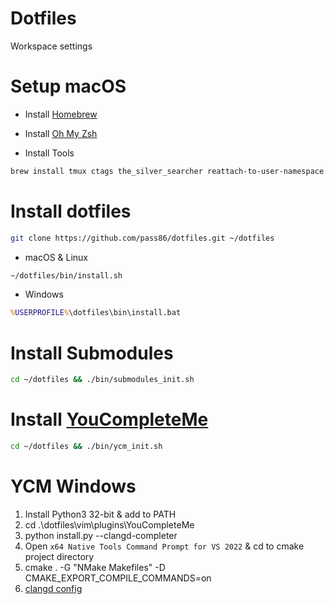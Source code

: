 # Dotfiles
Workspace settings

# Setup macOS
* Install [Homebrew](https://brew.sh)

* Install [Oh My Zsh](https://github.com/robbyrussell/oh-my-zsh)

* Install Tools
```sh
brew install tmux ctags the_silver_searcher reattach-to-user-namespace htop pstree git-lfs
```

# Install dotfiles
```sh
git clone https://github.com/pass86/dotfiles.git ~/dotfiles
```

* macOS & Linux
```sh
~/dotfiles/bin/install.sh
```

* Windows
```bat
%USERPROFILE%\dotfiles\bin\install.bat
```

# Install Submodules
```sh
cd ~/dotfiles && ./bin/submodules_init.sh
```

# Install [YouCompleteMe](https://github.com/Valloric/YouCompleteMe)
```sh
cd ~/dotfiles && ./bin/ycm_init.sh
```

# YCM Windows
1. Install Python3 32-bit & add to PATH
2. cd .\dotfiles\vim\plugins\YouCompleteMe
3. python install.py --clangd-completer
4. Open `x64 Native Tools Command Prompt for VS 2022` & cd to cmake project directory
5. cmake . -G "NMake Makefiles" -D CMAKE_EXPORT_COMPILE_COMMANDS=on
6. [clangd config](https://clangd.llvm.org/config)
